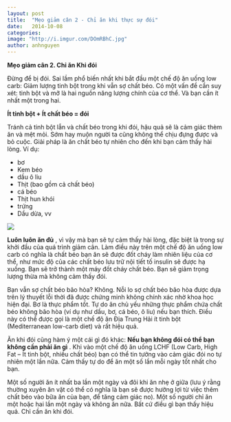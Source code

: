 ```yaml
---
layout: post
title:  "Mẹo giảm cân 2 - Chỉ ăn khi thực sự đói"
date:   2014-10-08
categories: 
image: "http://i.imgur.com/DOmRBhC.jpg"
author: anhnguyen
---
```


**Mẹo giảm cân 2. Chỉ ăn Khi đói**

Đừng để bị đói. Sai lầm phổ biến nhất khi bắt đầu một chế độ ăn uống low carb: Giảm lượng tinh bột trong khi vẫn sợ chất béo. Có một vấn đề cần suy xét: tinh bột và mỡ là hai nguồn năng lượng chính của cơ thể. Và bạn cần ít nhất một trong hai.

**Ít tinh bột + Ít chất béo = đói**

Tránh cả tinh bột lẫn và chất béo trong khi đói, hậu quả sẽ là cảm giác thèm ăn và mệt mỏi. Sớm hay muộn người ta cũng không thể chịu đựng được và bỏ cuộc. Giải pháp là ăn chất béo tự nhiên cho đến khi bạn cảm thấy hài lòng. Ví dụ:

- bơ 
- Kem béo 
- dầu ô liu 
- Thịt (bao gồm cả chất béo) 
- cá béo 
- Thịt hun khói
- trứng 
- Dầu dừa, vv 

![](http://i.imgur.com/vzhWhVd.jpg)

**Luôn luôn ăn đủ** , vì vậy mà bạn sẽ tự cảm thấy hài lòng, đặc biệt là trong sự khởi đầu của quá trình giảm cân. Làm điều này trên một chế độ ăn uống low carb có nghĩa là chất béo bạn ăn sẽ được đốt cháy làm nhiên liệu của cơ thể, như mức độ của các chất béo lưu trữ nội tiết tố insulin sẽ được hạ xuống. Bạn sẽ trở thành một máy đốt cháy chất béo. Bạn sẽ giảm trọng lượng thừa mà không cảm thấy đói.

Bạn vẫn sợ chất béo bão hòa? Không. Nỗi lo sợ chất béo bão hòa được dựa trên lý thuyết lỗi thời đã được chứng minh không chính xác nhờ khoa học hiện đại. Bơ là thực phẩm tốt. Tự do ăn chủ yếu những thực phẩm chứa chất béo không bão hòa (ví dụ như dầu, bơ, cá béo, ô liu) nếu bạn thích. Điều này có thể được gọi là một chế độ ăn Địa Trung Hải ít tinh bột (Mediterranean low-carb diet) và rất hiệu quả.

Ăn khi đói cũng hàm ý một cái gì đó khác: **Nếu bạn không đói có thể bạn không cần phải ăn gì** . Khi vào một chế độ ăn uống LCHF (Low Carb, High Fat – Ít tinh bột, nhiều chất béo) bạn có thể tin tưởng vào cảm giác đói no tự nhiên một lần nữa. Cảm thấy tự do để ăn một số lần mỗi ngày tốt nhất cho bạn.

Một số người ăn ít nhất ba lần một ngày và đôi khi ăn nhẹ ở giữa (lưu ý rằng thường xuyên ăn vặt có thể có nghĩa là bạn sẽ được hưởng lợi từ việc thêm chất béo vào bữa ăn của bạn, để tăng cảm giác no). Một số người chỉ ăn một hoặc hai lần một ngày và không ăn nữa. Bất cứ điều gì bạn thấy hiệu quả. Chỉ cần ăn khi đói.

